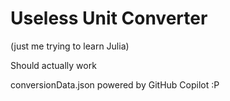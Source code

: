 # Useless Unit Converter

(just me trying to learn Julia)

Should actually work

conversionData.json powered by GitHub Copilot :P
